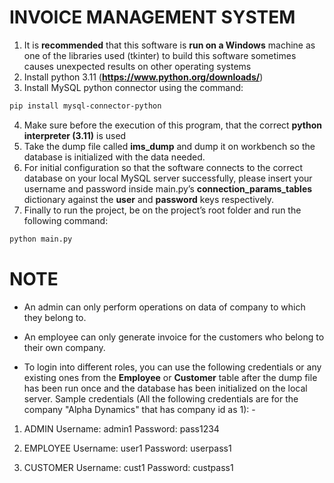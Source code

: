 # INVOICE MANAGEMENT SYSTEM

1. It is **recommended** that this software is **run on a Windows** machine as one of the libraries used (tkinter) to build this software sometimes causes unexpected results on other operating systems
2. Install python 3.11 (**https://www.python.org/downloads/**)
3. Install MySQL python connector using the command: 
```bash
pip install mysql-connector-python
```
4. Make sure before the execution of this program, that the correct **python interpreter (3.11)** is used
5. Take the dump file called **ims_dump** and dump it on workbench so the database is initialized with the data needed.
6. For initial configuration so that the software connects to the correct database on your local MySQL server successfully, please insert your username and password inside main.py’s **connection_params_tables** dictionary against the **user** and **password** keys respectively.
7. Finally to run the project, be on the project’s root folder and run the following command: 
```bash
python main.py
```


# NOTE
- An admin can only perform operations on data of company to which they belong to.
- An employee can only generate invoice for the customers who belong to their own company.

- To login into different roles, you can use the following credentials or any existing ones from the **Employee** or **Customer** table after the dump file has been run once and the database has been initialized on the local server.
Sample credentials (All the following credentials are for the company "Alpha Dynamics" that has company id as 1): -

1. ADMIN
Username: admin1
Password: pass1234

2. EMPLOYEE
Username: user1
Password: userpass1

3. CUSTOMER
Username: cust1
Password: custpass1